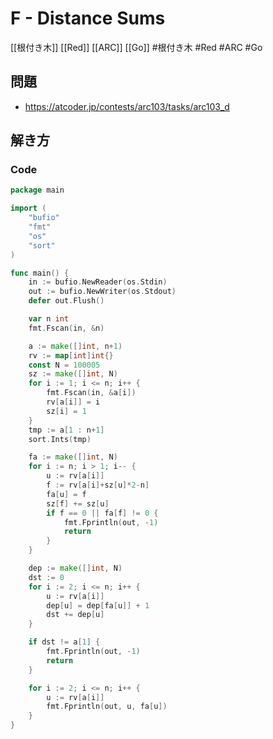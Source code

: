 # F - Distance Sums
[[根付き木]] [[Red]] [[ARC]] [[Go]]
#根付き木 #Red #ARC #Go 

## 問題
- https://atcoder.jp/contests/arc103/tasks/arc103_d

## 解き方
### Code
```go
package main

import (
	"bufio"
	"fmt"
	"os"
	"sort"
)

func main() {
	in := bufio.NewReader(os.Stdin)
	out := bufio.NewWriter(os.Stdout)
	defer out.Flush()

	var n int
	fmt.Fscan(in, &n)

	a := make([]int, n+1)
	rv := map[int]int{}
	const N = 100005
	sz := make([]int, N)
	for i := 1; i <= n; i++ {
		fmt.Fscan(in, &a[i])
		rv[a[i]] = i
		sz[i] = 1
	}
	tmp := a[1 : n+1]
	sort.Ints(tmp)

	fa := make([]int, N)
	for i := n; i > 1; i-- {
		u := rv[a[i]]
		f := rv[a[i]+sz[u]*2-n]
		fa[u] = f
		sz[f] += sz[u]
		if f == 0 || fa[f] != 0 {
			fmt.Fprintln(out, -1)
			return
		}
	}

	dep := make([]int, N)
	dst := 0
	for i := 2; i <= n; i++ {
		u := rv[a[i]]
		dep[u] = dep[fa[u]] + 1
		dst += dep[u]
	}

	if dst != a[1] {
		fmt.Fprintln(out, -1)
		return
	}

	for i := 2; i <= n; i++ {
		u := rv[a[i]]
		fmt.Fprintln(out, u, fa[u])
	}
}
```